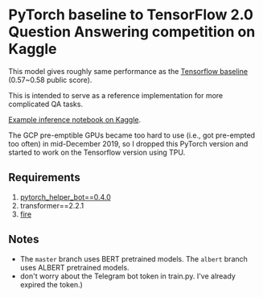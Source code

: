 # PyTorch baseline to TensorFlow 2.0 Question Answering competition on Kaggle

This model gives roughly same performance as the [Tensorflow baseline](https://github.com/tensorflow/models/tree/master/official/nlp) (0.57~0.58 public score).

This is intended to serve as a reference implementation for more complicated QA tasks.

[Example inference notebook on Kaggle](https://www.kaggle.com/ceshine/tfqa-inference/data).

The GCP pre-emptible GPUs became too hard to use (i.e., got pre-empted too often) in mid-December 2019, so I dropped this PyTorch version and started to work on the Tensorflow version using TPU.

## Requirements

1. [pytorch_helper_bot==0.4.0](https://github.com/ceshine/pytorch-helper-bot/tree/0.4.0)
2. transformer==2.2.1
3. [fire](https://github.com/google/python-fire)

## Notes

- The `master` branch uses BERT pretrained models. The `albert` branch uses ALBERT pretrained models.
- don't worry about the Telegram bot token in train.py. I've already expired the token.)
